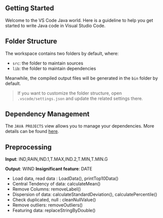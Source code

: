 ## Getting Started

Welcome to the VS Code Java world. Here is a guideline to help you get started to write Java code in Visual Studio Code.

## Folder Structure

The workspace contains two folders by default, where:

- `src`: the folder to maintain sources
- `lib`: the folder to maintain dependencies

Meanwhile, the compiled output files will be generated in the `bin` folder by default.

> If you want to customize the folder structure, open `.vscode/settings.json` and update the related settings there.

## Dependency Management

The `JAVA PROJECTS` view allows you to manage your dependencies. More details can be found [here](https://github.com/microsoft/vscode-java-dependency#manage-dependencies).
## Preprocessing 
**Input**: IND,RAIN,IND.1,T.MAX,IND.2,T.MIN,T.MIN.G

**Output**: WIND
**Insignificant feature**: DATE
- Load data, read data : LoadData(), printTop10Data()
- Central Tendency of data: calculateMean()
- Remove Columns: removeLabel()
- Dispersion of data: calculateStandardDeviation(), calculatePercentile()
- Check duplicated, null : cleanNullValue()
- Remove outliers: removeOutliers()
- Featuring data: replaceStringByDouble()
